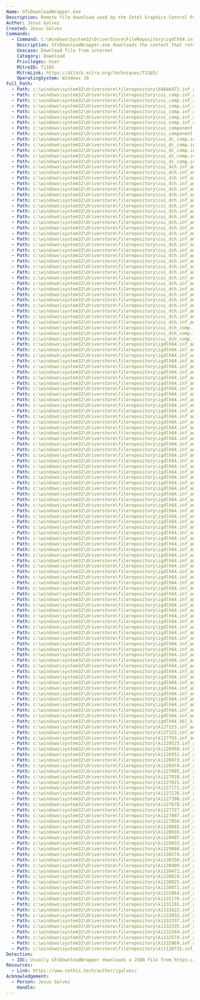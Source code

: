 ```yaml
---
Name: GfxDownloadWrapper.exe
Description: Remote file download used by the Intel Graphics Control Panel, receives as first parameter a URL and a destination file path.
Author: Jesus Galvez
Created: Jesus Galvez
Commands:
  - Command: C:\Windows\System32\DriverStore\FileRepository\igdlh64.inf_amd64_[0-9]+\GfxDownloadWrapper.exe "URL" "DESTINATION FILE"
    Description: GfxDownloadWrapper.exe downloads the content that returns URL and writes it to the file DESTINATION FILE PATH. The binary is signed by "Microsoft Windows Hardware", "Compatibility Publisher", "Microsoft Windows Third Party Component CA 2012", "Microsoft Time-Stamp PCA 2010", "Microsoft Time-Stamp Service".
    Usecase: Download file from internet
    Category: Download
    Privileges: User
    MitreID: T1105
    MitreLink: https://attack.mitre.org/techniques/T1105/
    OperatingSystem: Windows 10
Full_Path:
  - Path: c:\windows\system32\driverstore\filerepository\64kb6472.inf_amd64_3daef03bbe98572b\
  - Path: c:\windows\system32\driverstore\filerepository\cui_comp.inf_amd64_0e9c57ae3396e055\
  - Path: c:\windows\system32\driverstore\filerepository\cui_comp.inf_amd64_209bd95d56b1ac2d\
  - Path: c:\windows\system32\driverstore\filerepository\cui_comp.inf_amd64_3fa2a843f8b7f16d\
  - Path: c:\windows\system32\driverstore\filerepository\cui_comp.inf_amd64_85c860f05274baa0\
  - Path: c:\windows\system32\driverstore\filerepository\cui_comp.inf_amd64_f7412e3e3404de80\
  - Path: c:\windows\system32\driverstore\filerepository\cui_comp.inf_amd64_feb9f1cf05b0de58\
  - Path: c:\windows\system32\driverstore\filerepository\cui_component.inf_amd64_0219cc1c7085a93f\
  - Path: c:\windows\system32\driverstore\filerepository\cui_component.inf_amd64_df4f60b1cae9b14a\
  - Path: c:\windows\system32\driverstore\filerepository\cui_dc_comp.inf_amd64_16eb18b0e2526e57\
  - Path: c:\windows\system32\driverstore\filerepository\cui_dc_comp.inf_amd64_1c77f1231c19bc72\
  - Path: c:\windows\system32\driverstore\filerepository\cui_dc_comp.inf_amd64_31c60cc38cfcca28\
  - Path: c:\windows\system32\driverstore\filerepository\cui_dc_comp.inf_amd64_82f69cea8b2d928f\
  - Path: c:\windows\system32\driverstore\filerepository\cui_dc_comp.inf_amd64_b4d94f3e41ceb839\
  - Path: c:\windows\system32\driverstore\filerepository\cui_dch.inf_amd64_0606619cc97463de\
  - Path: c:\windows\system32\driverstore\filerepository\cui_dch.inf_amd64_0e95edab338ad669\
  - Path: c:\windows\system32\driverstore\filerepository\cui_dch.inf_amd64_22aac1442d387216\
  - Path: c:\windows\system32\driverstore\filerepository\cui_dch.inf_amd64_2461d914696db722\
  - Path: c:\windows\system32\driverstore\filerepository\cui_dch.inf_amd64_29d727269a34edf5\
  - Path: c:\windows\system32\driverstore\filerepository\cui_dch.inf_amd64_2caf76dbce56546d\
  - Path: c:\windows\system32\driverstore\filerepository\cui_dch.inf_amd64_353320edb98da643\
  - Path: c:\windows\system32\driverstore\filerepository\cui_dch.inf_amd64_4ea0ed0af1507894\
  - Path: c:\windows\system32\driverstore\filerepository\cui_dch.inf_amd64_56a48f4f1c2da7a7\
  - Path: c:\windows\system32\driverstore\filerepository\cui_dch.inf_amd64_64f23fdadb76a511\
  - Path: c:\windows\system32\driverstore\filerepository\cui_dch.inf_amd64_668dd0c6d3f9fa0e\
  - Path: c:\windows\system32\driverstore\filerepository\cui_dch.inf_amd64_6be8e5b7f731a6e5\
  - Path: c:\windows\system32\driverstore\filerepository\cui_dch.inf_amd64_6dad7e4e9a8fa889\
  - Path: c:\windows\system32\driverstore\filerepository\cui_dch.inf_amd64_6df442103a1937a4\
  - Path: c:\windows\system32\driverstore\filerepository\cui_dch.inf_amd64_767e7683f9ad126c\
  - Path: c:\windows\system32\driverstore\filerepository\cui_dch.inf_amd64_8644298f665a12c4\
  - Path: c:\windows\system32\driverstore\filerepository\cui_dch.inf_amd64_868acf86149aef5d\
  - Path: c:\windows\system32\driverstore\filerepository\cui_dch.inf_amd64_92cf9d9d84f1d3db\
  - Path: c:\windows\system32\driverstore\filerepository\cui_dch.inf_amd64_93239c65f222d453\
  - Path: c:\windows\system32\driverstore\filerepository\cui_dch.inf_amd64_9de8154b682af864\
  - Path: c:\windows\system32\driverstore\filerepository\cui_dch.inf_amd64_a7428663aca90897\
  - Path: c:\windows\system32\driverstore\filerepository\cui_dch.inf_amd64_ad7cb5e55a410add\
  - Path: c:\windows\system32\driverstore\filerepository\cui_dch.inf_amd64_afbf41cf8ab202d7\
  - Path: c:\windows\system32\driverstore\filerepository\cui_dch.inf_amd64_d193c96475eaa96e\
  - Path: c:\windows\system32\driverstore\filerepository\cui_dch.inf_amd64_db953c52208ada71\
  - Path: c:\windows\system32\driverstore\filerepository\cui_dch.inf_amd64_e7523682cc7528cc\
  - Path: c:\windows\system32\driverstore\filerepository\cui_dch.inf_amd64_e9f341319ca84274\
  - Path: c:\windows\system32\driverstore\filerepository\cui_dch.inf_amd64_f3a64c75ee4defb7\
  - Path: c:\windows\system32\driverstore\filerepository\cui_dch.inf_amd64_f51939e52b944f4b\
  - Path: c:\windows\system32\driverstore\filerepository\cui_dch_comp.inf_amd64_4938423c9b9639d7\
  - Path: c:\windows\system32\driverstore\filerepository\cui_dch_comp.inf_amd64_c8e108d4a62c59d5\
  - Path: c:\windows\system32\driverstore\filerepository\cui_dch_comp.inf_amd64_deecec7d232ced2b\
  - Path: c:\windows\system32\driverstore\filerepository\igdlh64.inf_amd64_01ee1299f4982efe\
  - Path: c:\windows\system32\driverstore\filerepository\igdlh64.inf_amd64_02edfc87000937e4\
  - Path: c:\windows\system32\driverstore\filerepository\igdlh64.inf_amd64_0541b698fc6e40b0\
  - Path: c:\windows\system32\driverstore\filerepository\igdlh64.inf_amd64_0707757077710fff\
  - Path: c:\windows\system32\driverstore\filerepository\igdlh64.inf_amd64_0b3e3ed3ace9602a\
  - Path: c:\windows\system32\driverstore\filerepository\igdlh64.inf_amd64_0cff362f9dff4228\
  - Path: c:\windows\system32\driverstore\filerepository\igdlh64.inf_amd64_16ed7d82b93e4f68\
  - Path: c:\windows\system32\driverstore\filerepository\igdlh64.inf_amd64_1a33d2f73651d989\
  - Path: c:\windows\system32\driverstore\filerepository\igdlh64.inf_amd64_1aca2a92a37fce23\
  - Path: c:\windows\system32\driverstore\filerepository\igdlh64.inf_amd64_1af2dd3e4df5fd61\
  - Path: c:\windows\system32\driverstore\filerepository\igdlh64.inf_amd64_1d571527c7083952\
  - Path: c:\windows\system32\driverstore\filerepository\igdlh64.inf_amd64_23f7302c2b9ee813\
  - Path: c:\windows\system32\driverstore\filerepository\igdlh64.inf_amd64_24de78387e6208e4\
  - Path: c:\windows\system32\driverstore\filerepository\igdlh64.inf_amd64_250db833a1cd577e\
  - Path: c:\windows\system32\driverstore\filerepository\igdlh64.inf_amd64_25e7c5a58c052bc5\
  - Path: c:\windows\system32\driverstore\filerepository\igdlh64.inf_amd64_28d80681d3523b1c\
  - Path: c:\windows\system32\driverstore\filerepository\igdlh64.inf_amd64_2dda3b1147a3a572\
  - Path: c:\windows\system32\driverstore\filerepository\igdlh64.inf_amd64_31ba00ea6900d67d\
  - Path: c:\windows\system32\driverstore\filerepository\igdlh64.inf_amd64_329877a66f240808\
  - Path: c:\windows\system32\driverstore\filerepository\igdlh64.inf_amd64_42af9f4718aa1395\
  - Path: c:\windows\system32\driverstore\filerepository\igdlh64.inf_amd64_4645af5c659ae51a\
  - Path: c:\windows\system32\driverstore\filerepository\igdlh64.inf_amd64_48c2e68e54c92258\
  - Path: c:\windows\system32\driverstore\filerepository\igdlh64.inf_amd64_48e7e903a369eae2\
  - Path: c:\windows\system32\driverstore\filerepository\igdlh64.inf_amd64_491d20003583dabe\
  - Path: c:\windows\system32\driverstore\filerepository\igdlh64.inf_amd64_4b34c18659561116\
  - Path: c:\windows\system32\driverstore\filerepository\igdlh64.inf_amd64_51ce968bf19942c2\
  - Path: c:\windows\system32\driverstore\filerepository\igdlh64.inf_amd64_555cfc07a674ecdd\
  - Path: c:\windows\system32\driverstore\filerepository\igdlh64.inf_amd64_561bd21d54545ed3\
  - Path: c:\windows\system32\driverstore\filerepository\igdlh64.inf_amd64_579a75f602cc2dce\
  - Path: c:\windows\system32\driverstore\filerepository\igdlh64.inf_amd64_57f66a4f0a97f1a3\
  - Path: c:\windows\system32\driverstore\filerepository\igdlh64.inf_amd64_587befb80671fb38\
  - Path: c:\windows\system32\driverstore\filerepository\igdlh64.inf_amd64_62f096fe77e085c0\
  - Path: c:\windows\system32\driverstore\filerepository\igdlh64.inf_amd64_6ae0ddbb4a38e23c\
  - Path: c:\windows\system32\driverstore\filerepository\igdlh64.inf_amd64_6bb02522ea3fdb0d\
  - Path: c:\windows\system32\driverstore\filerepository\igdlh64.inf_amd64_6d34ac0763025a06\
  - Path: c:\windows\system32\driverstore\filerepository\igdlh64.inf_amd64_712b6a0adbaabc0a\
  - Path: c:\windows\system32\driverstore\filerepository\igdlh64.inf_amd64_78b09d9681a2400f\
  - Path: c:\windows\system32\driverstore\filerepository\igdlh64.inf_amd64_842874489af34daa\
  - Path: c:\windows\system32\driverstore\filerepository\igdlh64.inf_amd64_88084eb1fe7cebc3\
  - Path: c:\windows\system32\driverstore\filerepository\igdlh64.inf_amd64_89033455cb08186f\
  - Path: c:\windows\system32\driverstore\filerepository\igdlh64.inf_amd64_8a9535cd18c90bc3\
  - Path: c:\windows\system32\driverstore\filerepository\igdlh64.inf_amd64_8c1fc948b5a01c52\
  - Path: c:\windows\system32\driverstore\filerepository\igdlh64.inf_amd64_9088b61921a6ff9f\
  - Path: c:\windows\system32\driverstore\filerepository\igdlh64.inf_amd64_90f68cd0dc48b625\
  - Path: c:\windows\system32\driverstore\filerepository\igdlh64.inf_amd64_95cb371d046d4b4c\
  - Path: c:\windows\system32\driverstore\filerepository\igdlh64.inf_amd64_a58de0cf5f3e9dca\
  - Path: c:\windows\system32\driverstore\filerepository\igdlh64.inf_amd64_abe9d37302f8b1ae\
  - Path: c:\windows\system32\driverstore\filerepository\igdlh64.inf_amd64_acb3edda7b82982f\
  - Path: c:\windows\system32\driverstore\filerepository\igdlh64.inf_amd64_aebc5a8535dd3184\
  - Path: c:\windows\system32\driverstore\filerepository\igdlh64.inf_amd64_b5d4c82c67b39358\
  - Path: c:\windows\system32\driverstore\filerepository\igdlh64.inf_amd64_b846bbf1e81ea3cf\
  - Path: c:\windows\system32\driverstore\filerepository\igdlh64.inf_amd64_babb2e8b8072ff3b\
  - Path: c:\windows\system32\driverstore\filerepository\igdlh64.inf_amd64_bc75cebf5edbbc50\
  - Path: c:\windows\system32\driverstore\filerepository\igdlh64.inf_amd64_be91293cf20d4372\
  - Path: c:\windows\system32\driverstore\filerepository\igdlh64.inf_amd64_c11f4d5f0bc4c592\
  - Path: c:\windows\system32\driverstore\filerepository\igdlh64.inf_amd64_c4e5173126d31cf0\
  - Path: c:\windows\system32\driverstore\filerepository\igdlh64.inf_amd64_c4f600ffe34acc7b\
  - Path: c:\windows\system32\driverstore\filerepository\igdlh64.inf_amd64_c8634ed19e331cda\
  - Path: c:\windows\system32\driverstore\filerepository\igdlh64.inf_amd64_c9081e50bcffa972\
  - Path: c:\windows\system32\driverstore\filerepository\igdlh64.inf_amd64_ceddadac8a2b489e\
  - Path: c:\windows\system32\driverstore\filerepository\igdlh64.inf_amd64_d4406f0ad6ec2581\
  - Path: c:\windows\system32\driverstore\filerepository\igdlh64.inf_amd64_d5877a2e0e6374b6\
  - Path: c:\windows\system32\driverstore\filerepository\igdlh64.inf_amd64_d8ca5f86add535ef\
  - Path: c:\windows\system32\driverstore\filerepository\igdlh64.inf_amd64_e8abe176c7b553b5\
  - Path: c:\windows\system32\driverstore\filerepository\igdlh64.inf_amd64_eabb3ac2c517211f\
  - Path: c:\windows\system32\driverstore\filerepository\igdlh64.inf_amd64_f8d8be8fea71e1a0\
  - Path: c:\windows\system32\driverstore\filerepository\igdlh64.inf_amd64_fe5e116bb07c0629\
  - Path: c:\windows\system32\driverstore\filerepository\igdlh64.inf_amd64_fe73d2ebaa05fb95\
  - Path: c:\windows\system32\driverstore\filerepository\igdlh64_kbl_kit127397.inf_amd64_e1da8ee9e92ccadb\
  - Path: c:\windows\system32\driverstore\filerepository\k127153.inf_amd64_364f43f2a27f7bd7\
  - Path: c:\windows\system32\driverstore\filerepository\k127153.inf_amd64_3f3936d8dec668b8\
  - Path: c:\windows\system32\driverstore\filerepository\k127793.inf_amd64_3ab7883eddccbf0f\
  - Path: c:\windows\system32\driverstore\filerepository\ki129523.inf_amd64_32947eecf8f3e231\
  - Path: c:\windows\system32\driverstore\filerepository\ki126950.inf_amd64_fa7f56314967630d\
  - Path: c:\windows\system32\driverstore\filerepository\ki126951.inf_amd64_94804e3918169543\
  - Path: c:\windows\system32\driverstore\filerepository\ki126973.inf_amd64_06dde156632145e3\
  - Path: c:\windows\system32\driverstore\filerepository\ki126974.inf_amd64_9168fc04b8275db9\
  - Path: c:\windows\system32\driverstore\filerepository\ki127005.inf_amd64_753576c4406c1193\
  - Path: c:\windows\system32\driverstore\filerepository\ki127018.inf_amd64_0f67ff47e9e30716\
  - Path: c:\windows\system32\driverstore\filerepository\ki127021.inf_amd64_0d68af55c12c7c17\
  - Path: c:\windows\system32\driverstore\filerepository\ki127171.inf_amd64_368f8c7337214025\
  - Path: c:\windows\system32\driverstore\filerepository\ki127176.inf_amd64_86c658cabfb17c9c\
  - Path: c:\windows\system32\driverstore\filerepository\ki127390.inf_amd64_e1ccb879ece8f084\
  - Path: c:\windows\system32\driverstore\filerepository\ki127678.inf_amd64_8427d3a09f47dfc1\
  - Path: c:\windows\system32\driverstore\filerepository\ki127727.inf_amd64_cf8e31692f82192e\
  - Path: c:\windows\system32\driverstore\filerepository\ki127807.inf_amd64_fc915899816dbc5d\
  - Path: c:\windows\system32\driverstore\filerepository\ki127850.inf_amd64_6ad8d99023b59fd5\
  - Path: c:\windows\system32\driverstore\filerepository\ki128602.inf_amd64_6ff790822fd674ab\
  - Path: c:\windows\system32\driverstore\filerepository\ki128916.inf_amd64_3509e1eb83b83cfb\
  - Path: c:\windows\system32\driverstore\filerepository\ki129407.inf_amd64_f26f36ac54ce3076\
  - Path: c:\windows\system32\driverstore\filerepository\ki129633.inf_amd64_d9b8af875f664a8c\
  - Path: c:\windows\system32\driverstore\filerepository\ki129866.inf_amd64_e7cdca9882c16f55\
  - Path: c:\windows\system32\driverstore\filerepository\ki130274.inf_amd64_bafd2440fa1ffdd6\
  - Path: c:\windows\system32\driverstore\filerepository\ki130350.inf_amd64_696b7c6764071b63\
  - Path: c:\windows\system32\driverstore\filerepository\ki130409.inf_amd64_0d8d61270dfb4560\
  - Path: c:\windows\system32\driverstore\filerepository\ki130471.inf_amd64_26ad6921447aa568\
  - Path: c:\windows\system32\driverstore\filerepository\ki130624.inf_amd64_d85487143eec5e1a\
  - Path: c:\windows\system32\driverstore\filerepository\ki130825.inf_amd64_ee3ba427c553f15f\
  - Path: c:\windows\system32\driverstore\filerepository\ki130871.inf_amd64_382f7c369d4bf777\
  - Path: c:\windows\system32\driverstore\filerepository\ki131064.inf_amd64_5d13f27a9a9843fa\
  - Path: c:\windows\system32\driverstore\filerepository\ki131176.inf_amd64_fb4fe914575fdd15\
  - Path: c:\windows\system32\driverstore\filerepository\ki131191.inf_amd64_d668106cb6f2eae0\
  - Path: c:\windows\system32\driverstore\filerepository\ki131622.inf_amd64_0058d71ace34db73\
  - Path: c:\windows\system32\driverstore\filerepository\ki132032.inf_amd64_f29660d80998e019\
  - Path: c:\windows\system32\driverstore\filerepository\ki132337.inf_amd64_223d6831ffa64ab1\
  - Path: c:\windows\system32\driverstore\filerepository\ki132535.inf_amd64_7875dff189ab2fa2\
  - Path: c:\windows\system32\driverstore\filerepository\ki132544.inf_amd64_b8c1f31373153db4\
  - Path: c:\windows\system32\driverstore\filerepository\ki132574.inf_amd64_54c9b905b975ee55\
  - Path: c:\windows\system32\driverstore\filerepository\ki132869.inf_amd64_052eb72d070df60f\
  - Path: c:\windows\system32\driverstore\filerepository\kit126731.inf_amd64_1905c9d5f38631d9\
Detection: 
  - IOC: Usually GfxDownloadWrapper downloads a JSON file from https://gameplayapi.intel.com.
Resources:
  - Link: https://www.sothis.tech/author/jgalvez/
Acknowledgement:
  - Person: Jesus Galvez
    Handle:
---
```

